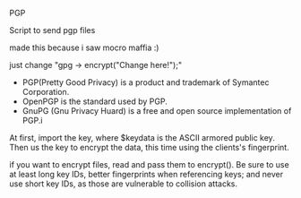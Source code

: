 PGP

Script to send pgp files

made this because i saw mocro maffia :)

just change "gpg -> encrypt("Change here!");"

- PGP(Pretty Good Privacy) is a product and trademark of Symantec Corporation.
- OpenPGP is the standard used by PGP.
- GnuPG (Gnu Privacy Huard) is a free and open source implementation of PGP.i

At first, import the key, where $keydata is the ASCII armored public key. Then us the key to encrypt the data,
this time using the clients's fingerprint.

if you want to encrypt files, read and pass them to encrypt(). Be sure to use at least long key IDs, better fingerprints when referencing keys; and never use short key IDs, as those are vulnerable to collision attacks.
